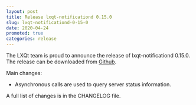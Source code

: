 ```yaml
---
layout: post
title: Release lxqt-notificationd 0.15.0
slug: lxqt-notificationd-0-15-0
date: 2020-04-24
promoted: true
categories: release
---
```

The LXQt team is proud to announce the release of lxqt-notificationd 0.15.0.
The release can be downloaded from [Github](https://github.com/lxqt/lxqt-notificationd/releases).

Main changes:

 * Asynchronous calls are used to query server status information.


A full list of changes is in the CHANGELOG file.
